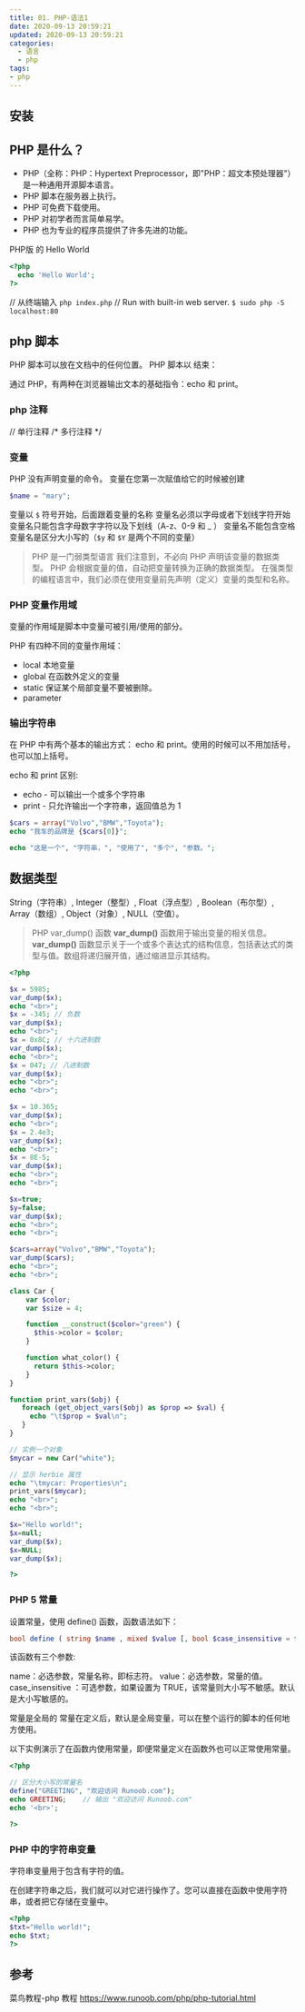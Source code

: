 ```yaml
---
title: 01. PHP-语法1
date: 2020-09-13 20:59:21
updated: 2020-09-13 20:59:21
categories:
  - 语言
  - php
tags:
- php
---
```


## 安装

## PHP 是什么？

* PHP（全称：PHP：Hypertext Preprocessor，即"PHP：超文本预处理器"）是一种通用开源脚本语言。
* PHP 脚本在服务器上执行。
* PHP 可免费下载使用。
* PHP 对初学者而言简单易学。
* PHP 也为专业的程序员提供了许多先进的功能。

PHP版 的 Hello World

```php
<?php
  echo 'Hello World';
?>
```

// 从终端输入
`php index.php`
// Run with built-in web server.
`$ sudo php -S localhost:80`

## php 脚本

PHP 脚本可以放在文档中的任何位置。
PHP 脚本以 <?php 开始，以 ?> 结束：

通过 PHP，有两种在浏览器输出文本的基础指令：echo 和 print。

### php 注释

// 单行注释
/*
多行注释
*/

### 变量

PHP 没有声明变量的命令。
变量在您第一次赋值给它的时候被创建

```php
$name = "mary";
```

变量以 `$` 符号开始，后面跟着变量的名称
变量名必须以字母或者下划线字符开始
变量名只能包含字母数字字符以及下划线（A-z、0-9 和 _ ）
变量名不能包含空格
变量名是区分大小写的（`$y` 和 `$Y` 是两个不同的变量）

> PHP 是一门弱类型语言
我们注意到，不必向 PHP 声明该变量的数据类型。
PHP 会根据变量的值，自动把变量转换为正确的数据类型。
在强类型的编程语言中，我们必须在使用变量前先声明（定义）变量的类型和名称。

### PHP 变量作用域

变量的作用域是脚本中变量可被引用/使用的部分。

PHP 有四种不同的变量作用域：

* local 本地变量
* global 在函数外定义的变量
* static 保证某个局部变量不要被删除。
* parameter

### 输出字符串

在 PHP 中有两个基本的输出方式： echo 和 print。使用的时候可以不用加括号，也可以加上括号。

echo 和 print 区别:

* echo - 可以输出一个或多个字符串
* print - 只允许输出一个字符串，返回值总为 1

```php
$cars = array("Volvo","BMW","Toyota");
echo "我车的品牌是 {$cars[0]}";

echo "这是一个", "字符串，", "使用了", "多个", "参数。";
```

## 数据类型

String（字符串）, Integer（整型）, Float（浮点型）, Boolean（布尔型）, Array（数组）, Object（对象）, NULL（空值）。

> PHP var_dump() 函数
**var_dump()** 函数用于输出变量的相关信息。
**var_dump()** 函数显示关于一个或多个表达式的结构信息，包括表达式的类型与值。数组将递归展开值，通过缩进显示其结构。

```php
<?php

$x = 5985;
var_dump($x);
echo "<br>";
$x = -345; // 负数
var_dump($x);
echo "<br>";
$x = 0x8C; // 十六进制数
var_dump($x);
echo "<br>";
$x = 047; // 八进制数
var_dump($x);
echo "<br>";
echo "<br>";

$x = 10.365;
var_dump($x);
echo "<br>";
$x = 2.4e3;
var_dump($x);
echo "<br>";
$x = 8E-5;
var_dump($x);
echo "<br>";
echo "<br>";

$x=true;
$y=false;
var_dump($x);
echo "<br>";
echo "<br>";

$cars=array("Volvo","BMW","Toyota");
var_dump($cars);
echo "<br>";
echo "<br>";

class Car {
    var $color;
    var $size = 4;

    function __construct($color="green") {
      $this->color = $color;
    }

    function what_color() {
      return $this->color;
    }
}

function print_vars($obj) {
   foreach (get_object_vars($obj) as $prop => $val) {
     echo "\t$prop = $val\n";
   }
}

// 实例一个对象
$mycar = new Car("white");

// 显示 herbie 属性
echo "\tmycar: Properties\n";
print_vars($mycar);
echo "<br>";
echo "<br>";

$x="Hello world!";
$x=null;
var_dump($x);
$x=NULL;
var_dump($x);

?>
```

### PHP 5 常量

设置常量，使用 define() 函数，函数语法如下：

```php
bool define ( string $name , mixed $value [, bool $case_insensitive = false ] )
```

该函数有三个参数:

name：必选参数，常量名称，即标志符。
value：必选参数，常量的值。
case_insensitive ：可选参数，如果设置为 TRUE，该常量则大小写不敏感。默认是大小写敏感的。

常量是全局的
常量在定义后，默认是全局变量，可以在整个运行的脚本的任何地方使用。

以下实例演示了在函数内使用常量，即便常量定义在函数外也可以正常使用常量。

```php
<?php

// 区分大小写的常量名
define("GREETING", "欢迎访问 Runoob.com");
echo GREETING;    // 输出 "欢迎访问 Runoob.com"
echo '<br>';

?>
```

### PHP 中的字符串变量

字符串变量用于包含有字符的值。

在创建字符串之后，我们就可以对它进行操作了。您可以直接在函数中使用字符串，或者把它存储在变量中。

```php
<?php
$txt="Hello world!";
echo $txt;
?>
```

## 参考

菜鸟教程-php 教程
<https://www.runoob.com/php/php-tutorial.html>
